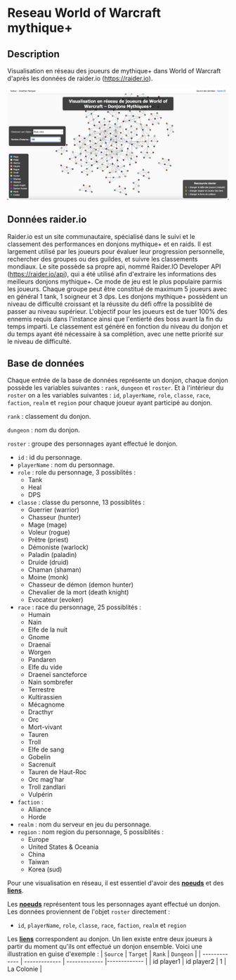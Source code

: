 # Reseau World of Warcraft mythique+

## Description
Visualisation en réseau des joueurs de mythique+ dans World of Warcraft d'après les données de raider.io (https://raider.io).

![Dashboard view](/figures/dash1.png)

## Données raider.io
Raider.io est un site communautaire, spécialisé dans le suivi et le classement des performances en donjons mythique+ et en raids. Il est largement utilisé par les joueurs pour évaluer leur progression personnelle, rechercher des groupes ou des guildes, et suivre les classements mondiaux. Le site possède sa propre api, nommé Raider.IO Developer API (https://raider.io/api), qui a été utilisé afin d'extraire les informations des meilleurs donjons mythique+. Ce mode de jeu est le plus populaire parmis les joueurs. Chaque groupe peut être constitué de maximum 5 joueurs avec en général 1 tank, 1 soigneur et 3 dps. Les donjons mythique+ possèdent un niveau de difficulté croissant et la réussite du défi offre la possiblité de passer au niveau supérieur. L'objectif pour les joueurs est de tuer 100% des ennemis requis dans l'instance ainsi que l'entierté des boss avant la fin du temps imparti. Le classement est généré en fonction du niveau du donjon et du temps ayant été nécessaire à sa complétion, avec une nette priorité sur le niveau de difficulté.

## Base de données
Chaque entrée de la base de données représente un donjon, chaque donjon possède les variables suivantes : `rank`, `dungeon` et `roster`. Et à l'intérieur du `roster` on a les variables suivantes : `id`, `playerName`, `role`, `classe`, `race`, `faction`, `realm` et `region` pour chaque joueur ayant participé au donjon.

`rank` : classement du donjon.

`dungeon` : nom du donjon.

`roster` : groupe des personnages ayant effectué le donjon.
- `id` : id du personnage.
- `playerName` : nom du personnage.
- `role` : role du personnage, 3 possiblités :
  - Tank
  - Heal
  - DPS
- `classe` : classe du personne, 13 possiblités :
  - Guerrier (warrior)
  - Chasseur (hunter)
  - Mage (mage)
  - Voleur (rogue)
  - Prêtre (priest)
  - Démoniste (warlock)
  - Paladin (paladin)
  - Druide (druid)
  - Chaman (shaman)
  - Moine (monk)
  - Chasseur de démon (demon hunter)
  - Chevalier de la mort (death knight)
  - Evocateur (evoker)
- `race` : race du personnage, 25 possiblités :
  - Humain
  - Nain
  - Elfe de la nuit
  - Gnome
  - Draenaï
  - Worgen
  - Pandaren
  - Elfe du vide
  - Draeneï sancteforce
  - Nain sombrefer
  - Terrestre
  - Kultirassien
  - Mécagnome
  - Dracthyr
  - Orc
  - Mort-vivant
  - Tauren
  - Troll
  - Elfe de sang
  - Gobelin
  - Sacrenuit
  - Tauren de Haut-Roc
  - Orc mag'har
  - Troll zandlari
  - Vulpérin
- `faction` :
  - Alliance
  - Horde
- `realm` : nom du serveur en jeu du personnage.
- `region` : nom region du personnage, 5 possiblités :
  - Europe
  - United States & Oceania
  - China
  - Taiwan
  - Korea (sud)

Pour une visualisation en réseau, il est essentiel d'avoir des <ins>**noeuds**</ins> et des <ins>**liens**</ins>. 

Les <ins>**noeuds**</ins> représentent tous les personnages ayant effectué un donjon. Les données proviennent de l'objet `roster` directement :
- `id`, `playerName`, `role`, `classe`, `race`, `faction`, `realm` et `region`

Les <ins>**liens**</ins> correspondent au donjon. Un lien existe entre deux joueurs à partir du moment qu'ils ont effectué un donjon ensemble. Voici une illustration en guise d'exemple :
| `Source`  | `Target` | `Rank` | `Dungeon` |
| ------------- | ------------- | ------------- |------------- |
| id player1  | id player2  | 1  | La Colonie |
